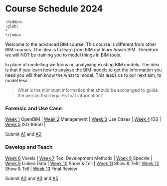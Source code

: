 # Course Schedule  2024

```{toctree}
:hidden:
:glob:
*
*/index
```

Welcome to the advanced BIM course. This course is different from other BIM courses. The idea  is to learn _from_ BIM not learn _howto_ BIM. Therefore we will NOT be training you to model things in BIM tools.

In place of modelling we focus on analyising existing BIM models. The idea is that if you learn how to analyse the BIM models to get the information you need you will then know the what to model. This leads us to our next aim, to model less. 

>What is the minimum information that should be exchanged to guide the person that requires that information?

<!-- a menu for the schedule-->

### Forensic and Use Case

[Week 1](/Schedule/01)  OpenBIM  |
[Week 2](/Schedule/02)  Management |
[Week 3](/Schedule/03) Use Cases |
[Week 4](/Schedule/04) IDS |
[Week 5](/Schedule/05) ISO 19650 |

Submit [A1] and [A2]

### Develop and Teach

[Week 6](/Schedule/06) Voxels |
[Week 7](/Schedule/07) Tool Development Methods |
[Week 8](/Schedule/08) Speckle |
[Week 9](/Schedule/09) Linked Data |
[Week 10](/Schedule/10) Show & Tell |
[Week 11](/Schedule/11) Show & Tell |
[Week 12](/Schedule/12) Show & Tell |
[Week 13](/Schedule/13) Final Review

Submit [A3] and [A3] and [A5]


<!-- LINKS -->
[A1]: /Assignments/A1
[A2]: /Assignments/A2
[A3]: /Assignments/A3
[A4]: /Assignments/A4
[A5]: /Assignments/A5
[BIM]: /Concepts/BIM
[(Open)BIM]: /Concepts/OpenBIM
[entities]: /Concepts/Entities
[properties]: /Concepts/Properties
